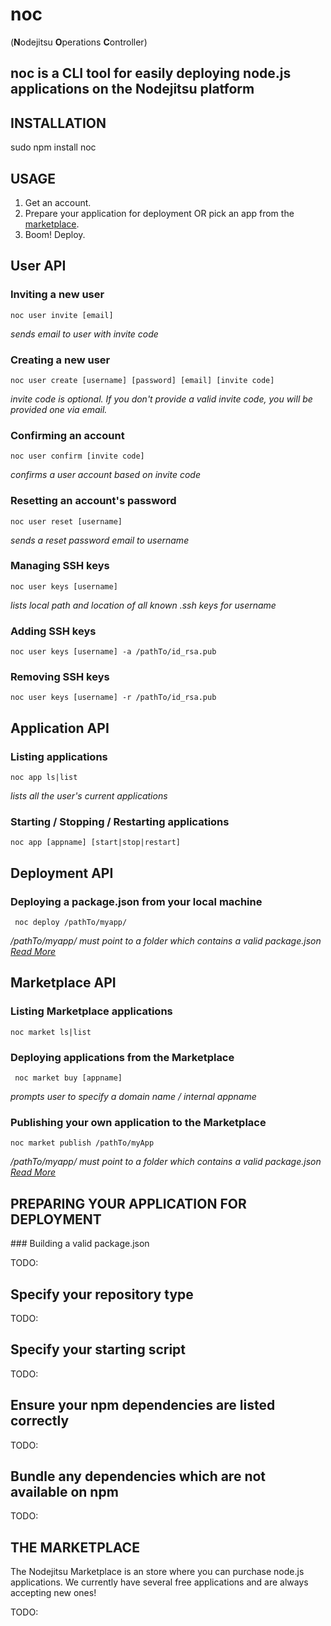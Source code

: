 


# noc 
(**N**odejitsu **O**perations **C**ontroller)

## noc is a CLI tool for easily deploying node.js applications on the Nodejitsu platform 


## INSTALLATION

   sudo npm install noc
   
   
## USAGE

 1. Get an account.
 2. Prepare your application for deployment OR pick an app from the <a href="#marketplace">marketplace</a>.
 3. Boom! Deploy.


## User API


### Inviting a new user

    noc user invite [email]

*sends email to user with invite code*

### Creating a new user

    noc user create [username] [password] [email] [invite code]

*invite code is optional. If you don't provide a valid invite code, you will be provided one via email.*

### Confirming an account

    noc user confirm [invite code] 

*confirms a user account based on invite code*

### Resetting an account's password

    noc user reset [username]

*sends a reset password email to username*

### Managing SSH keys

    noc user keys [username]

*lists local path and location of all known .ssh keys for username*

### Adding SSH keys

    noc user keys [username] -a /pathTo/id_rsa.pub

### Removing SSH keys

    noc user keys [username] -r /pathTo/id_rsa.pub


## Application API

### Listing applications

    noc app ls|list 

*lists all the user's current applications*

### Starting / Stopping / Restarting applications

    noc app [appname] [start|stop|restart] 


## Deployment API

### Deploying a package.json from your local machine

     noc deploy /pathTo/myapp/

*/pathTo/myapp/ must point to a folder which contains a valid package.json <a href="#prepare">Read More</a>*

## Marketplace API

### Listing Marketplace applications

    noc market ls|list

### Deploying applications from the Marketplace

     noc market buy [appname]

*prompts user to specify a domain name / internal appname*

### Publishing your own application to the Marketplace

    noc market publish /pathTo/myApp

*/pathTo/myapp/ must point to a folder which contains a valid package.json <a href="#prepare">Read More</a>*

## PREPARING YOUR APPLICATION FOR DEPLOYMENT
<a name="prepare"/>
### Building a valid package.json

TODO:

## Specify your repository type

TODO:

## Specify your starting script

TODO:

## Ensure your npm dependencies are listed correctly

TODO:

## Bundle any dependencies which are not available on npm

TODO:

## THE MARKETPLACE

The Nodejitsu Marketplace is an store where you can purchase node.js applications. We currently have several free applications and are always accepting new ones!

TODO: 
